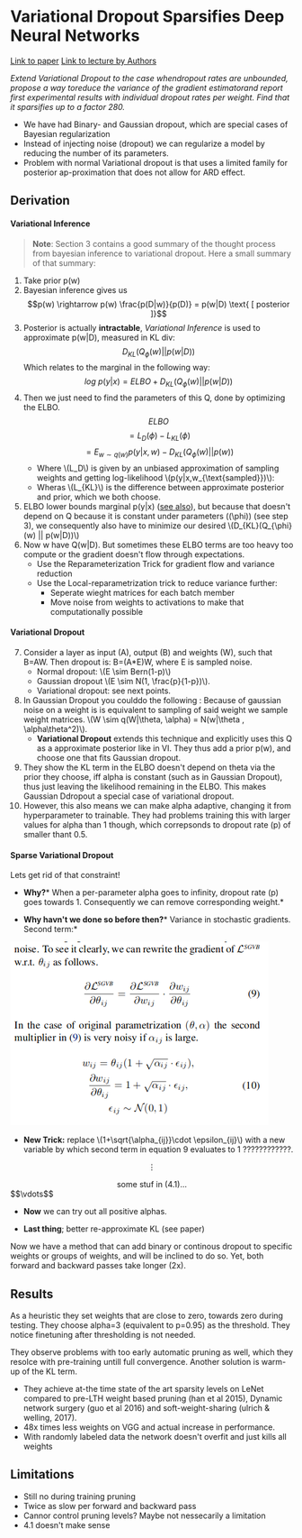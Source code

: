 # Variational Dropout Sparsifies Deep Neural Networks
[Link to paper](https://arxiv.org/pdf/1701.05369.pdf) 
[Link to lecture by Authors](https://www.youtube.com/watch?v=CZ3fPKlHDoM) 

*Extend  Variational  Dropout  to  the  case  whendropout rates are unbounded,  propose a way toreduce  the  variance  of  the  gradient  estimatorand  report  first  experimental  results  with  individual dropout rates per weight. Find that it sparsifies up to a factor 280.*


- We have had Binary- and Gaussian dropout, which are special cases of Bayesian regularization
- Instead  of  injecting  noise (dropout)  we  can  regularize  a  model  by reducing the number of its parameters.
- Problem with normal Variational dropout is that uses a limited family for posterior ap-proximation  that  does  not  allow  for  ARD  effect.
## Derivation 

#### Variational Inference

 > **Note**: Section 3 contains a good summary of the thought process from bayesian inference to variational dropout. Here a small summary of that summary:
 
1. Take prior p(w)
2. Bayesian inference gives us 
$$p(w) \rightarrow p(w) \frac{p(D|w)}{p(D)} = p(w|D) \text{  [ posterior ]}$$
3. Posterior is actually **intractable**, *Variational Inference* is used to approximate p(w|D), measured in KL div:
$$D_{KL}(Q_{\phi}(w) || p(w|D))$$
Which relates to the marginal in the following way:
$$log\ p(y|x) = ELBO + D_{KL}(Q_{\phi}(w) || p(w|D))$$
4. Then we just need to find the parameters of this Q, done by optimizing the ELBO. 
$$ELBO $$ $$= L_D(\phi) - L_{KL}(\phi)$$ $$= E_{w\sim q(w)} p(y|x,w) - D_{KL}(Q_{\phi}(w) || p(w))$$ 
	- Where \\(L_D\\) is given by an unbiased approximation of sampling weights and getting log-likelihood \\(p(y|x,w_{\text{sampled}})\\):
	- Wheras \\(L_{KL}\\) is the difference between approximate posterior and prior, which we both choose.
5. ELBO lower bounds marginal p(y|x) ([see also](https://medium.com/@hfdtsinghua/derivation-of-elbo-in-vae-25ad7991fdf7)), but because that doesn't depend on Q because it is constant under parameters \((\phi\)) (see step 3), we consequently also have to minimize our desired \\(D_{KL}(Q_{\phi}(w) || p(w|D))\\)
6. Now w have Q(w|D). But sometimes these ELBO terms are too heavy too compute or the gradient doesn't flow through expectations.
	-  Use the Reparameterization Trick for gradient flow and variance reduction
	-  Use the Local-reparametrization trick to reduce variance further:
		- Seperate wieght matrices for each batch member
		- Move noise from weights to activations to make that computationally possible

#### Variational Dropout

7. Consider a layer as input (A), output (B) and weights (W), such that B=AW. Then dropout is: B=(A*E)W, where E is sampled noise. 
	- Normal dropout: \\(E \sim Bern(1-p)\\)
	- Gaussian dropout \\(E \sim N(1, \frac{p}{1-p})\\). 
	- Variational dropout: see next points.
8. In Gaussian Dropout you coulddo the following : Because of gaussian noise on a weight is is equivalent to sampling of said weight we sample weight matrices. \\(W \sim q(W|\theta, \alpha) = N(w|\theta , \alpha\theta^2)\\).
	- **Variational Dropout** extends this technique and explicitly uses this Q as a approximate posterior like in VI. They thus add a prior p(w), and choose one that fits Gaussian dropout. 
9. They show the KL term in the ELBO doesn't depend on theta via the prior they choose, iff alpha is constant (such as in Gaussian Dropout), thus just leaving the likelihood remaining in the ELBO. This makes Gaussian Ddropout a special case of variational dropout.
10. However, this also means we can make alpha adaptive, changing it from hyperparameter to trainable. They had problems training this with larger values for alpha than 1 though, which correpsonds to dropout rate (p) of smaller thant 0.5.
#### Sparse Variational Dropout

Lets get rid of that constraint!

- **Why?*** When a per-parameter alpha goes to infinity, dropout rate (p) goes towards 1. Consequently we can remove corresponding weight.*

- **Why havn't we done so before then?*** Variance in stochastic gradients. Second term:*

![](./figs/Variational_Dropout_Sparsifies/high_var.png) 

- **New Trick:** replace \\(1+\sqrt{\alpha_{ij}}\cdot \epsilon_{ij}\\) with a new variable by which second term in equation 9 evaluates to 1 ????????????.

$$\vdots$$
 <center>some stuf in (4.1)...</center> 
$$\vdots$$


- **Now** we can try out all positive alphas. 

- **Last thing**; better re-approximate KL (see paper)

Now we have a method that can add binary or continous dropout to specific weights or groups of weights, and will be inclined to do so. Yet, both forward and backward passes take longer (2x).

## Results

As a heuristic they set weights that are close to zero, towards zero during testing. They choose alpha=3 (equivalent to p=0.95) as the threshold. They notice finetuning after thresholding is not needed. 

They observe problems with too early automatic pruning as well, which they resolce with pre-training untill full convergence. Another solution is warm-up of the KL term. 

- They achieve at-the time state of the art sparsity levels on LeNet compared to pre-LTH weight based pruning (han et al 2015), Dynamic network surgery (guo et al 2016) and soft-weight-sharing (ulrich & welling, 2017). 
- 48x times less weights on VGG and actual increase in performance. 
- With randomly labeled data the network doesn't overfit and just kills all weights 

## Limitations

- Still no during training pruning
- Twice as slow per forward and backward pass
- Cannor control pruning levels? Maybe not nessecarily a limitation
- 4.1 doesn't make sense
